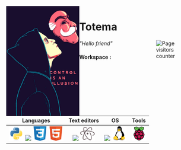 <img src="https://github.com/T0TEMA/T0TEMA/blob/main/Control%20is%20an%20illusion.jpg" width="197" align="left" alt="Mr.Robot ''Control is an illusion,,">

# Totema

<img src="https://komarev.com/ghpvc/?username=T0TEMA&color=grey&style=flat" width="100" align="right" alt="Page visitors counter">
<i>"Hello friend"</i><br>

#### Workspace :

| Languages  |  Text editors  |  OS  | Tools |
| :--------: | :------------: | :--: | :---: |
|<img src="https://github.com/devicons/devicon/blob/v2.15.1/icons/python/python-original.svg" width="40"/> <img src="https://upload.wikimedia.org/wikipedia/commons/thumb/1/18/ISO_C%2B%2B_Logo.svg/197px-ISO_C%2B%2B_Logo.svg.png" width="35"/> <img src="https://github.com/devicons/devicon/blob/v2.15.1/icons/css3/css3-original.svg" width="40"/> <img src="https://github.com/devicons/devicon/blob/v2.15.1/icons/html5/html5-original.svg" width="40"/>|<img src="https://upload.wikimedia.org/wikipedia/commons/thumb/1/1d/PyCharm_Icon.svg/langfr-220px-PyCharm_Icon.svg.png" width="40"/> <img src="https://github.com/devicons/devicon/blob/master/icons/atom/atom-original.svg" width="40"/>|<img src="https://upload.wikimedia.org/wikipedia/commons/thumb/8/87/Windows_logo_-_2021.svg/60px-Windows_logo_-_2021.svg.png" width="35"/> <img src="https://github.com/devicons/devicon/blob/master/icons/linux/linux-original.svg" width="40"/>|<img src="https://github.com/devicons/devicon/blob/master/icons/raspberrypi/raspberrypi-original.svg" width="40"/>
